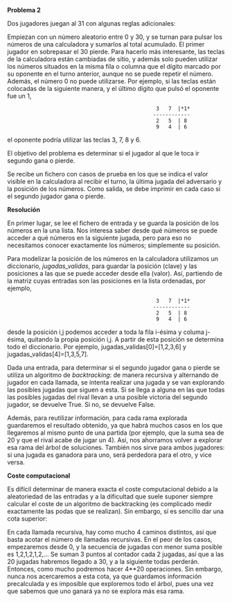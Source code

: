 **Problema 2**

Dos jugadores juegan al 31 con algunas reglas adicionales:



Empiezan con un número aleatorio entre 0 y 30, y se turnan para pulsar los números de
una calculadora y sumarlos al total acumulado. El primer jugador en sobrepasar el 30
pierde. Para hacerlo más interesante, las teclas de la calculadora están cambiadas de 
sitio, y además solo pueden utilizar los números situados en la misma fila o columna
que el dígito marcado por su oponente en el turno anterior, aunque no se puede repetir
el número. Además, el número 0 no puede utilizarse. Por ejemplo, si las teclas están
colocadas de la siguiente manera, y el último dígito que pulsó el oponente fue un 1, 

                                                    3   7  |*1*
                                                   ------------
                                                    2   5  | 8
                                                    9   4  | 6
el oponente podría utilizar las teclas 3, 7, 8 y 6.

El objetivo del problema es determinar si el jugador al que le toca ir segundo gana o
pierde.

Se recibe un fichero con casos de prueba en los que se indica el valor visible en la
calculadora al recibir el turno, la última jugada del adversario y la posición de los
números. Como salida, se debe imprimir en cada caso si el segundo jugador gana o pierde.

**Resolución**

En primer lugar, se lee el fichero de entrada y se guarda la posición de los números en la 
una lista. Nos interesa saber desde qué números se puede acceder a qué números en la
siguiente jugada, pero para eso no necesitamos conocer exactamente los números;
simplemente su posición.

Para modelizar la posición de los números en la calculadora utilizamos un diccionario,
*jugadas_validas*, para guardar la posición (clave) y las posiciones a las que se
puede acceder desde ella (valor). Así, partiendo de la matriz cuyas entradas
son las posiciones en la lista ordenadas, por ejemplo,

                                                    3   7  |*1*
                                                   ------------
                                                    2   5  | 8
                                                    9   4  | 6
desde la posición i,j podemos acceder a toda la fila i-ésima y columa j-ésima, quitando
la propia posición i,j. A partir de esta posición se determina todo el diccionario.
Por ejemplo, jugadas_validas[0]=[1,2,3,6] y jugadas_validas[4]=[1,3,5,7].

Dada una entrada, para determinar si el segundo jugador gana o pierde se utiliza un 
algoritmo de *backtracking*: de manera recursiva y alternando de jugador en cada llamada,
se intenta realizar una jugada y se van explorando las posibles jugadas que siguen a esta. Si se llega a alguna en las que todas las posibles
jugadas del rival llevan a una posible victoria del segundo jugador, se devuelve True.
Si no, se devuelve False.

Además, para reutilizar información, para cada rama explorada guardaremos el resultado
obtenido, ya que habrá muchos casos en los que llegaremos al mismo punto de una
partida (por ejemplo, que la suma sea de 20 y que el rival acabe de jugar un 4). Así, nos 
ahorramos volver a explorar esa rama del árbol de soluciones. También nos sirve para
ambos jugadores: si una jugada es ganadora para uno, será perdedora para el otro, y vice versa.


**Coste computacional**

Es difícil determinar de manera exacta el coste computacional debido a la aleatoriedad
de las entradas y a la dificultad que suele suponer siempre calcular el coste de un
algoritmo de backtracking (es complicado medir exactamente las podas que se realizan).
Sin embargo, sí es sencillo dar una cota superior:

En cada llamada recursiva, hay como mucho 4 caminos distintos, así que basta acotar
el número de llamadas recursivas. En el peor de los casos, empezaremos desde 0, y la
secuencia de jugadas con menor suma posible es 1,2,1,2,1,2,... Se suman 3 puntos al 
contador cada 2 jugadas, así que a las 20 jugadas habremos llegado a 30, y a la siguiente
todas perderán. Entonces, como mucho podremos hacer 4**20 operaciones. Sin embargo,
nunca nos acercaremos a esta cota, ya que guardamos información precalculada y es imposible
que exploremos todo el árbol, pues una vez que sabemos que uno ganará ya no se explora
más esa rama.